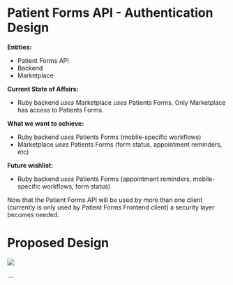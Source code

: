 # Patient Forms API - Authentication Design
**Entities:**

- Patient Forms API
- Backend
- Marketplace

**Current State of Affairs:**

- Ruby backend *uses* Marketplace *uses* Patients Forms. Only Marketplace has access to Patients Forms.

**What we want to achieve:**

- Ruby backend *uses* Patients Forms (mobile-specific workflows)
- Marketplace *uses* Patients Forms (form status, appointment reminders, etc)

**Future wishlist:**

- Ruby backend *uses* Patients Forms (appointment reminders, mobile-specific workflows, form status)

Now that the Patient Forms API will be used by more than one client (currently is only used by Patient Forms Frontend client) a security layer becomes needed.

# Proposed Design
![](https://paper-attachments.dropbox.com/s_A4EE2D0955F01961FBEA1A6EE0A4F78145B86810E6A082556AF783617E5BCA4D_1579192635245_Patient+Forms+Token+Auth.png)


…

